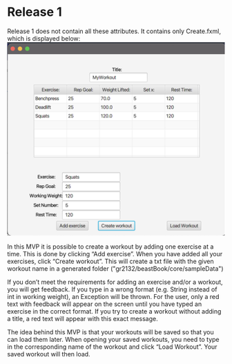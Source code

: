 # Release 1

Release 1 does not contain all these attributes. It contains only Create.fxml, which is displayed below:
<img src="createWorkout.png"></img>

In this MVP it is possible to create a workout by adding one exercise at a time. This is done by clicking “Add exercise”. When you have added all your exercises, click “Create workout”. This will create a txt file with the given workout name in a generated folder ("gr2132/beastBook/core/sampleData")

If you don’t meet the requirements for adding an exercise and/or a workout, you will get feedback. If you type in a wrong format (e.g. String instead of int in working weight), an Exception will be thrown. For the user, only a red text with feedback will appear on the screen until you have typed an exercise in the correct format. If you try to create a workout without adding a title, a red text will appear with this exact message.

The idea behind this MVP is that your workouts will be saved so that you can load them later. When opening your saved workouts, you need to type in the corresponding name of the workout and click “Load Workout”. Your saved workout will then load.
